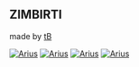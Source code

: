 ## ZIMBIRTI
made by [tB](http://suleymanbal.com.tr/)


[![Arius](https://discordbots.org/api/widget/status/784697814298263572.svg)](https://top.gg/bot/784697814298263572) [![Arius](https://top.gg/api/widget/servers/784697814298263572.svg)](https://top.gg/bot/784697814298263572) [![Arius](https://top.gg/api/widget/upvotes/784697814298263572.svg)](https://top.gg/bot/784697814298263572) [![Arius](https://top.gg/api/widget/owner/784697814298263572.svg)](https://top.gg/bot/784697814298263572) 
